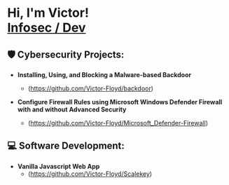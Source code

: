  <h1>
 Hi, I'm Victor! <br/>
 <a href="https://www.linkedin.com/in/victorfloyd/">Infosec / Dev</a>
 </h1>

<h2>🛡️ Cybersecurity Projects:</h2>

- <b>Installing, Using, and Blocking a Malware-based Backdoor</b>
  - (https://github.com/Victor-Floyd/backdoor)

- <b>Configure Firewall Rules using Microsoft Windows Defender Firewall with and without Advanced Security</b>
  - (https://github.com/Victor-Floyd/Microsoft_Defender-Firewall)
 
<h2>💻  Software Development:</h2>

- <b>Vanilla Javascript Web App</b>
  - (https://github.com/Victor-Floyd/Scalekey)
 

